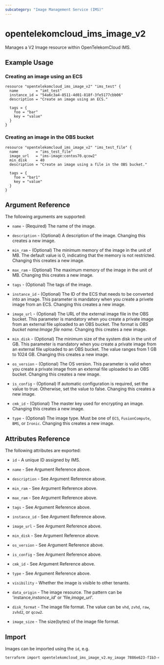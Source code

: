 ```yaml
---
subcategory: "Image Management Service (IMS)"
---
```


# opentelekomcloud_ims_image_v2

Manages a V2 Image resource within OpenTelekomCloud IMS.

## Example Usage

###  Creating an image using an ECS

```hcl
resource "opentelekomcloud_ims_image_v2" "ims_test" {
  name        = "imt_test"
  instance_id = "54a6c3a4-8511-4d01-818f-3fe5177cbb06"
  description = "Create an image using an ECS."
  
  tags = {
    foo = "bar"
    key = "value"
  }
}
```

###  Creating an image in the OBS bucket

```hcl
resource "opentelekomcloud_ims_image_v2" "ims_test_file" {
  name        = "ims_test_file"
  image_url   = "ims-image:centos70.qcow2"
  min_disk    = 40
  description = "Create an image using a file in the OBS bucket."
  
  tags = {
    foo = "bar1"
    key = "value"
  }
}
```

## Argument Reference

The following arguments are supported:

* `name` - (Required) The name of the image.

* `description` - (Optional) A description of the image. Changing this creates a new image.

* `min_ram` - (Optional) The minimum memory of the image in the unit of MB.
  The default value is 0, indicating that the memory is not restricted.
  Changing this creates a new image.

* `max_ram` - (Optional) The maximum memory of the image in the unit of MB.
  Changing this creates a new image.

* `tags` - (Optional) The tags of the image.

* `instance_id` - (Optional) The ID of the ECS that needs to be converted into an image.
  This parameter is mandatory when you create a privete image from an ECS.
  Changing this creates a new image.

* `image_url` - (Optional) The URL of the external image file in the OBS bucket.
  This parameter is mandatory when you create a private image from an external file
  uploaded to an OBS bucket. The format is *OBS bucket name:Image file name*.
  Changing this creates a new image.

* `min_disk` - (Optional) The minimum size of the system disk in the unit of GB.
  This parameter is mandatory when you create a private image from an external file
  uploaded to an OBS bucket. The value ranges from 1 GB to 1024 GB.
  Changing this creates a new image.

* `os_version` - (Optional) The OS version.
  This parameter is valid when you create a private image from an external file
  uploaded to an OBS bucket. Changing this creates a new image.

* `is_config` - (Optional) If automatic configuration is required, set the value to true.
  Otherwise, set the value to false. Changing this creates a new image.

* `cmk_id` - (Optional) The master key used for encrypting an image.
  Changing this creates a new image.

* `type` - (Optional) The image type. Must be one of `ECS`, `FusionCompute`, `BMS`,
  or `Ironic`. Changing this creates a new image.

## Attributes Reference

The following attributes are exported:

* `id` - A unique ID assigned by IMS.

* `name` - See Argument Reference above.

* `description` - See Argument Reference above.

* `min_ram` - See Argument Reference above.

* `max_ram` - See Argument Reference above.

* `tags` - See Argument Reference above.

* `instance_id` - See Argument Reference above.

* `image_url` - See Argument Reference above.

* `min_disk` - See Argument Reference above.

* `os_version` - See Argument Reference above.

* `is_config` - See Argument Reference above.

* `cmk_id` - See Argument Reference above.

* `type` - See Argument Reference above.

* `visibility` - Whether the image is visible to other tenants.

* `data_origin` - The image resource. The pattern can be 'instance,*instance_id*' or 'file,*image_url*'.

* `disk_format` - The image file format. The value can be `vhd`, `zvhd`, `raw`, `zvhd2`, or `qcow2`.

* `image_size` - The size(bytes) of the image file format.

## Import

Images can be imported using the `id`, e.g.

```sh
terraform import opentelekomcloud_ims_image_v2.my_image 7886e623-f1b3-473e-b882-67ba1c35887f
```

